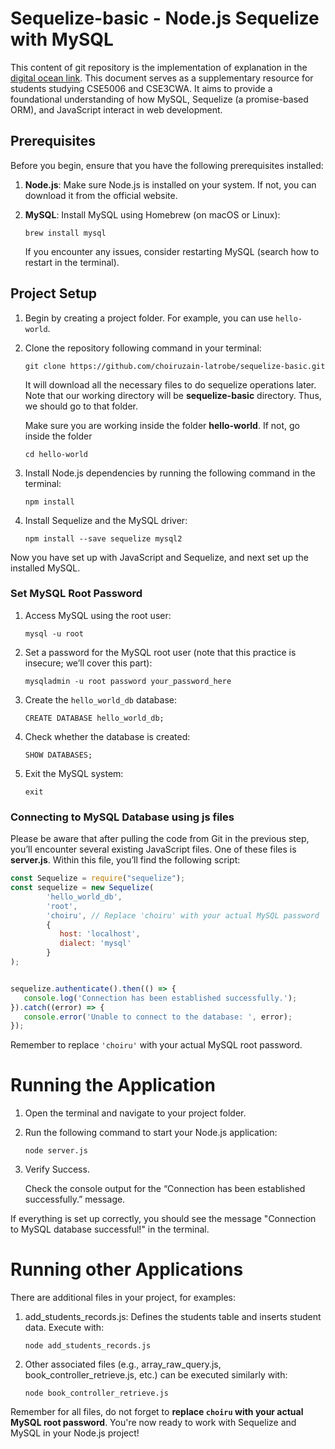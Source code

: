 # Sequelize-basic - Node.js Sequelize with MySQL
This content of git repository is the implementation of explanation in the [digital ocean link](https://www.digitalocean.com/community/tutorials/how-to-use-sequelize-with-node-js-and-mysql).
This document serves as a supplementary resource for students studying CSE5006 and CSE3CWA. It aims to provide a foundational understanding of how MySQL, Sequelize (a promise-based ORM), and JavaScript interact in web development.

## Prerequisites
Before you begin, ensure that you have the following prerequisites installed:
1. **Node.js**: Make sure Node.js is installed on your system. If not, you can download it from the official website.
   
3. **MySQL**: Install MySQL using Homebrew (on macOS or Linux):
    ```
    brew install mysql
    ```
   If you encounter any issues, consider restarting MySQL (search how to restart in the terminal).

## Project Setup
1. Begin by creating a project folder. For example, you can use `hello-world`.
2. Clone the repository following command in your terminal:
    ```
    git clone https://github.com/choiruzain-latrobe/sequelize-basic.git
    ```
   
    It will download all the necessary files to do sequelize operations later. Note that our working directory will be **sequelize-basic** directory. Thus, we should go to that folder.

   Make sure you are working inside the folder **hello-world**. If not, go inside the folder
     ```
    cd hello-world
    ```

4. Install Node.js dependencies by running the following command in the terminal:
    ```
    npm install
    ```

5. Install Sequelize and the MySQL driver:
    ```
    npm install --save sequelize mysql2
    ```

Now you have set up with JavaScript and Sequelize, and next set up the installed MySQL.

### Set MySQL Root Password
1. Access MySQL using the root user:
    ```
    mysql -u root
    ```
2. Set a password for the MySQL root user (note that this practice is insecure; we’ll cover this part):
    ```
    mysqladmin -u root password your_password_here
    ```
3. Create the `hello_world_db` database:
    ```
    CREATE DATABASE hello_world_db;
    ```
4. Check whether the database is created:
    ```
    SHOW DATABASES;
    ```
5. Exit the MySQL system:
    ```
    exit
    ```

### Connecting to MySQL Database using js files
Please be aware that after pulling the code from Git in the previous step, you’ll encounter several existing JavaScript files. One of these files is **server.js**. Within this file, you’ll find the following script:

```javascript
const Sequelize = require("sequelize");
const sequelize = new Sequelize(
        'hello_world_db',
        'root',
        'choiru', // Replace 'choiru' with your actual MySQL password
        {
           host: 'localhost',
           dialect: 'mysql'
        }
);


sequelize.authenticate().then(() => {
   console.log('Connection has been established successfully.');
}).catch((error) => {
   console.error('Unable to connect to the database: ', error);
});
   ```

Remember to replace `'choiru'` with your actual MySQL root password.

# Running the Application
1. Open the terminal and navigate to your project folder.
2. Run the following command to start your Node.js application:
    ```
    node server.js
    ```
3. Verify Success.

   Check the console output for the “Connection has been established successfully.” message.

If everything is set up correctly, you should see the message "Connection to MySQL database successful!" in the terminal.

# Running other Applications
There are additional files in your project, for examples:
1. add_students_records.js: Defines the students table and inserts student data. Execute with:

    ```
    node add_students_records.js
    ```

2. Other associated files (e.g., array_raw_query.js, book_controller_retrieve.js, etc.) can be executed similarly with:

    ```
    node book_controller_retrieve.js
    ```
Remember for all files, do not forget to **replace `choiru` with your actual MySQL root password**. 
You're now ready to work with Sequelize and MySQL in your Node.js project!
